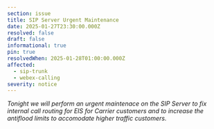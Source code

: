 ```yaml
---
section: issue
title: SIP Server Urgent Maintenance
date: 2025-01-27T23:30:00.000Z
resolved: false
draft: false
informational: true
pin: true
resolvedWhen: 2025-01-28T01:00:00.000Z
affected:
  - sip-trunk
  - webex-calling
severity: notice
---
```

*Tonight we will perform an urgent maintenace on the SIP Server to fix internal call routing for EIS for Carrier customers and to increase the antiflood limits to accomodate higher traffic customers.*
